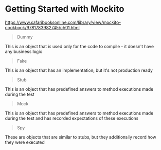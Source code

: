 # Getting Started with Mockito

https://www.safaribooksonline.com/library/view/mockito-cookbook/9781783982745/ch01.html

> Dummy

This is an object that is used only for the code to compile - it doesn't have any business logic

> Fake

This is an object that has an implementation, but it's not production ready

> Stub

This is an object that has predefined answers to method executions made during the test

> Mock

This is an object that has predefined answers to method executions made during the test and has recorded expectations of these executions

> Spy

These are objects that are similar to stubs, but they additionally record how they were executed
